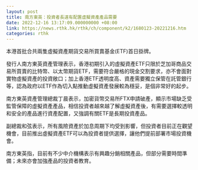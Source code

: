 ```yaml
---
layout: post
title: 南方東英：投資者長遠有配置虛擬資產產品需要
date: 2022-12-16 13:17:09.000000000 +08:00
link: https://news.rthk.hk/rthk/ch/component/k2/1680123-20221216.htm
categories: rthk
---
```


本港首批合共兩隻虛擬資產期貨交易所買賣基金(ETF)首日掛牌。

發行人南方東英資產管理表示，香港初期引入的虛擬資產ETF只限於芝加哥商品交易所買賣的比特幣、以太幣期貨ETF，需要符合嚴格的現金交割要求，亦不會面對實物虛擬資產的投資敞口；加上香港ETF透明度高、資產需要獨立保管在託管銀行等，認為政府以ETF作為切入點推動虛擬資產發展較為穩妥，是個非常好的起步。

南方東英資產管理總裁丁晨表示，加密貨幣交易所FTX申請破產，顯示市場缺乏受監管保障的虛擬資產產品，相信投資者越來越了解虛擬資產後，有需要選擇較透明和安全的產品進行資產配置，又強調有關ETF是長期投資產品。

副總裁和弦表示，所有風險資產於加息周期下均受到影響，但投資者目前正在觀望機會，目前推出虛擬資產ETF可以為投資者提供選擇，讓他們提前部署市場投資機會。

南方東英指，目前有不少中介機構表示有興趣分銷相關產品，但部分需要時間準備；未來亦會加強產品的投資者教育。
